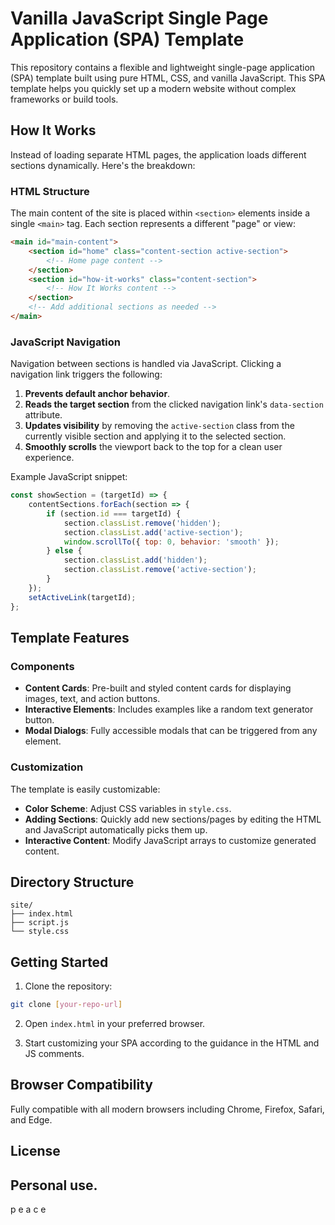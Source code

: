 # Vanilla JavaScript Single Page Application (SPA) Template

This repository contains a flexible and lightweight single-page application (SPA) template built using pure HTML, CSS, and vanilla JavaScript. This SPA template helps you quickly set up a modern website without complex frameworks or build tools.

## How It Works

Instead of loading separate HTML pages, the application loads different sections dynamically. Here's the breakdown:

### HTML Structure

The main content of the site is placed within `<section>` elements inside a single `<main>` tag. Each section represents a different "page" or view:

```html
<main id="main-content">
    <section id="home" class="content-section active-section">
        <!-- Home page content -->
    </section>
    <section id="how-it-works" class="content-section">
        <!-- How It Works content -->
    </section>
    <!-- Add additional sections as needed -->
</main>
```

### JavaScript Navigation

Navigation between sections is handled via JavaScript. Clicking a navigation link triggers the following:

1. **Prevents default anchor behavior**.
2. **Reads the target section** from the clicked navigation link's `data-section` attribute.
3. **Updates visibility** by removing the `active-section` class from the currently visible section and applying it to the selected section.
4. **Smoothly scrolls** the viewport back to the top for a clean user experience.

Example JavaScript snippet:

```javascript
const showSection = (targetId) => {
    contentSections.forEach(section => {
        if (section.id === targetId) {
            section.classList.remove('hidden');
            section.classList.add('active-section');
            window.scrollTo({ top: 0, behavior: 'smooth' });
        } else {
            section.classList.add('hidden');
            section.classList.remove('active-section');
        }
    });
    setActiveLink(targetId);
};
```

## Template Features

### Components

* **Content Cards**: Pre-built and styled content cards for displaying images, text, and action buttons.
* **Interactive Elements**: Includes examples like a random text generator button.
* **Modal Dialogs**: Fully accessible modals that can be triggered from any element.

### Customization

The template is easily customizable:

* **Color Scheme**: Adjust CSS variables in `style.css`.
* **Adding Sections**: Quickly add new sections/pages by editing the HTML and JavaScript automatically picks them up.
* **Interactive Content**: Modify JavaScript arrays to customize generated content.

## Directory Structure

```
site/
├── index.html
├── script.js
└── style.css
```

## Getting Started

1. Clone the repository:

```sh
git clone [your-repo-url]
```

2. Open `index.html` in your preferred browser.

3. Start customizing your SPA according to the guidance in the HTML and JS comments.

## Browser Compatibility

Fully compatible with all modern browsers including Chrome, Firefox, Safari, and Edge.

## License
Personal use. 
---
p e a c e

